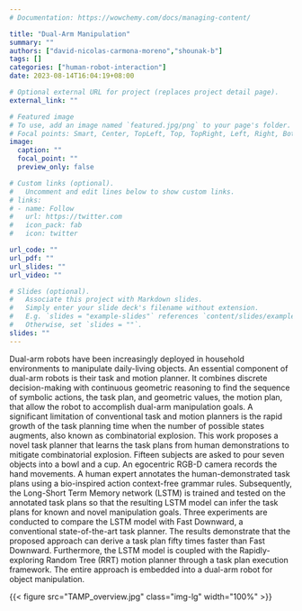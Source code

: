 ```yaml
---
# Documentation: https://wowchemy.com/docs/managing-content/

title: "Dual-Arm Manipulation"
summary: ""
authors: ["david-nicolas-carmona-moreno","shounak-b"]
tags: []
categories: ["human-robot-interaction"]
date: 2023-08-14T16:04:19+08:00

# Optional external URL for project (replaces project detail page).
external_link: ""

# Featured image
# To use, add an image named `featured.jpg/png` to your page's folder.
# Focal points: Smart, Center, TopLeft, Top, TopRight, Left, Right, BottomLeft, Bottom, BottomRight.
image:
  caption: ""
  focal_point: ""
  preview_only: false

# Custom links (optional).
#   Uncomment and edit lines below to show custom links.
# links:
# - name: Follow
#   url: https://twitter.com
#   icon_pack: fab
#   icon: twitter

url_code: ""
url_pdf: ""
url_slides: ""
url_video: ""

# Slides (optional).
#   Associate this project with Markdown slides.
#   Simply enter your slide deck's filename without extension.
#   E.g. `slides = "example-slides"` references `content/slides/example-slides.md`.
#   Otherwise, set `slides = ""`.
slides: ""
---
```


Dual-arm robots have been increasingly deployed in household environments to manipulate daily-living objects. An essential component of dual-arm robots is their task and motion planner. It combines discrete decision-making with continuous geometric reasoning to find the sequence of symbolic actions, the task plan, and geometric values, the motion plan, that allow the robot to accomplish dual-arm manipulation goals. A significant limitation of conventional task and motion planners is the rapid growth of the task planning time when the number of possible states augments, also known as combinatorial explosion. This work proposes a novel task planner that learns the task plans from human demonstrations to mitigate combinatorial explosion. Fifteen subjects are asked to pour seven objects into a bowl and a cup. An egocentric RGB-D camera records the hand movements. A human expert annotates the human-demonstrated task plans using a bio-inspired action context-free grammar rules. Subsequently, the Long-Short Term Memory network (LSTM) is trained and tested on the annotated task plans so that the resulting LSTM model can infer the task plans for known and novel manipulation goals. Three experiments are conducted to compare the LSTM model with Fast Downward, a conventional state-of-the-art task planner. The results demonstrate that the proposed approach can derive a task plan fifty times faster than Fast Downward. Furthermore, the LSTM model is coupled with the Rapidly-exploring Random Tree (RRT) motion planner through a task plan execution framework. The entire approach is embedded into a dual-arm robot for object manipulation.

{{< figure src="TAMP_overview.jpg" class="img-lg" width="100%" >}}
